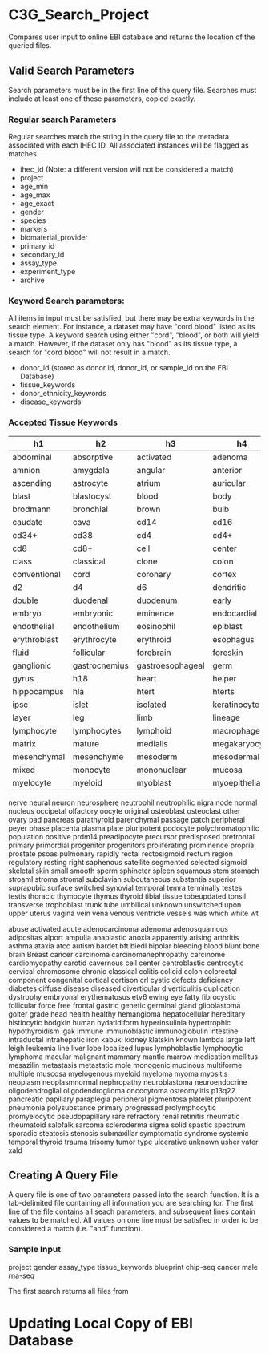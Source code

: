 # C3G_Search_Project
Compares user input to online EBI database and returns the location of the queried files. 

## Valid Search Parameters
Search parameters must be in the first line of the query file. Searches must include at least one of these parameters, copied exactly. 

### Regular search Parameters
Regular searches match the string in the query file to the metadata associated with each IHEC ID. All associated instances will be flagged as matches. 

- ihec_id (Note: a different version will not be considered a match)
- project
- age_min
- age_max
- age_exact
- gender
- species
- markers
- biomaterial_provider
- primary_id
- secondary_id
- assay_type
- experiment_type
- archive

### Keyword Search parameters:
All items in input must be satisfied, but there may be extra keywords in the search element. For instance, a dataset may have "cord blood" listed as its tissue type. A keyword search using either "cord", "blood", or both will yield a match. However, if the dataset only has "blood" as its tissue type, a search for "cord blood" will not result in a match. 

- donor_id (stored as donor id, donor_id, or sample_id on the EBI Database)
- tissue_keywords
- donor_ethnicity_keywords
- disease_keywords

### Accepted Tissue Keywords
| h1 | h2 | h3 | h4 | h5 | h6 | h7 | h8 |
| --- | --- | --- | --- | --- | --- | --- | --- |
| abdominal | absorptive | activated | adenoma | adipocyte | adipose | adrenal | alpha |
| amnion | amygdala | angular | anterior | aorta | aortic | area | artery |
| ascending | astrocyte | atrium | auricular | band | basal | basophilic | beta |
| blast | blastocyst | blood | body | bone | brachiocephalic | brain | breast |
| brodmann | bronchial | brown | bulb | bvsc | capillary | cardiac | carotid |
| caudate | cava | cd14 | cd16 | cd19+ | cd25 | cd3 | cd34 | 
| cd34+ | cd38 | cd4 | cd4+ | cd41 | cd42 | cd49f | cd56 | 
| cd8 | cd8+ | cell | center | central | cerebellum | chromosome | cingulate |
| class | classical | clone | colon | colonic | colony | common | continued |
| conventional| cord | coronary | cortex | cortical | culture | cytotoxic | cytotrophoblast |
| d2 | d4 | d6 | dendritic | derived | dermis | differentiated | dim |
| double | duodenal | duodenum | early | ectoderm | effector | 
| embryo | embryonic | eminence | endocardial | endocrine | endoderm | endometrial | endometrium |
| endothelial | endothelium | eosinophil | epiblast | epidermal | epithelia | epithelial | epithelium |
| erythroblast | erythrocyte | erythroid | esophagus | extravillous | facial | fat | fetal | fibroblast | 
| fluid | follicular | forebrain | foreskin | form | foveolar | frontal | gain | 
| ganglionic | gastrocnemius | gastroesophageal | germ | germinal | gland | ganulocyte | great |
| gyrus | h18 | heart | helper | hematopoietic | hepatocyte | hepatocytes | hindbrain | 
| hippocampus | hla | htert | hterts| immature| induced | inflammatory| intestine | 
| ipsc | islet | isolated | keratinocyte | kidney | killer | lamina | large |
| layer | leg | limb | lineage | liver | lobe | luminal | lung | | lymph |
| lymphocyte | lymphocytes | lymphoid | macrophage | mammary | marrow | marroy |
| matrix | mature | medialis | megakaryocyte | melanocyte | melanocytes | memory | mesangial
| mesenchymal | mesenchyme | mesoderm | mesodermal | metamyelocyte | microvascular | midbrain | middle |
| mixed | monocyte | mononuclear | mucosa | mucous | multipotent | muscle | muscularis |
| myelocyte | myeloid | myoblast | myoepithelial | naive | natural | negative | neoplastic |
nerve
neural
neuron
neurosphere
neutrophil
neutrophilic
nigra
node
normal
nucleus
occipetal
olfactory
oocyte
original
osteoblast
osteoclast
other
ovary
pad
pancreas
parathyroid
parenchymal
passage
patch
peripheral
peyer
phase
placenta
plasma
plate
pluripotent
podocyte
polychromatophilic
population
positive
prdm14
preadipocyte
precursor
predisposed
prefrontal
primary
primordial
progenitor
progenitors
proliferating
prominence
propria
prostate
psoas
pulmonary
rapidly
rectal
rectosigmoid
rectum
region
regulatory
resting
right
saphenous
satellite
segmented
selected
sigmoid
skeletal
skin
small
smooth
sperm
sphincter
spleen
squamous
stem
stomach
stroaml
stroma
stromal
subclavian
subcutaneous
substantia
superior
suprapubic
surface
switched
synovial
temporal
temra
terminally
testes
testis
thoracic
thymocyte
thymus
thyroid
tibial
tissue
tobeupdated
tonsil
transverse
trophoblast
trunk
tube
umbilical
unknown
unswitched
upon
upper
uterus
vagina
vein
vena
venous
ventricle
vessels
was
which
white
wt



abuse
activated
acute
adenocarcinoma
adenoma
adenosquamous
adipositas
alport
ampulla
anaplastic
anoxia
apparently
arising
arthritis
asthma
ataxia
atcc
autism
bardet
bft
biedl
bipolar
bleeding
blood
blunt
bone
brain
Breast
cancer
carcinoma
carcinomanephropathy
carcinome
cardiomyopathy
carotid
cavernous
cell
center
centroblastic
centrocytic
cervical
chromosome
chronic
classical
colitis
colloid
colon
colorectal
component
congenital
cortical
cortison
crl
cystic
defects
deficiency
diabetes
diffuse
disease
diseased
diverticular
diverticulitis
duplication
dystrophy
embryonal
erythematosus
etv6
ewing
eye
fatty
fibrocystic
follicular
force
free
frontal
gastric
genetic
germinal
gland
glioblastoma
goiter
grade
head
health
healthy
hemangioma
hepatocellular
hereditary
histiocytic
hodgkin
human
hydatidiform
hyperinsulinia
hypertrophic
hypothyroidism
igak
immune
immunoblastic
immunoglobulin
intestine
intraductal
intrahepatic
iron
kabuki
kidney
klatskin
known
lambda
large
left
leigh
leukemia
line
liver
lobe
localized
lupus
lymphoblastic
lymphocytic
lymphoma
macular
malignant
mammary
mantle
marrow
medication
mellitus
mesazilin
metastasis
metastatic
mole
monogenic
mucinous
multiforme
multiple
muscosa
myelogenous
myeloid
myeloma
myoma
myositis
neoplasm
neoplasmnormal
nephropathy
neuroblastoma
neuroendocrine
oligodendroglial
oligodendroglioma
oncocytoma
osteomylitis
p13q22
pancreatic
papillary
paraplegia
peripheral
pigmentosa
platelet
pluripotent
pneumonia
polysubstance
primary
progressed
prolymphocytic
promyelocytic
pseudopapillary
rare
refractory
renal
retinitis
rheumatic
rheumatoid
salofalk
sarcoma
scleroderma
sigma
solid
spastic
spectrum
sporadic
steatosis
stenosis
submaxillar
symptomatic
syndrome
systemic
temporal
thyroid
trauma
trisomy
tumor
type
ulcerative
unknown
usher
vater
xald



## Creating A Query File
A query file is one of two parameters passed into the search function. It is a tab-delimited file containing all information you are searching for. The first line of the file contains all seach parameters, and subsequent lines contain values to be matched. All values on one line must be satisfied in order to be considered a match (i.e. "and" function). 

### Sample Input

project gender  assay_type  tissue_keywords
blueprint   chip-seq  cancer
  male  rna-seq 

The first search returns all files from 



# Updating Local Copy of EBI Database
